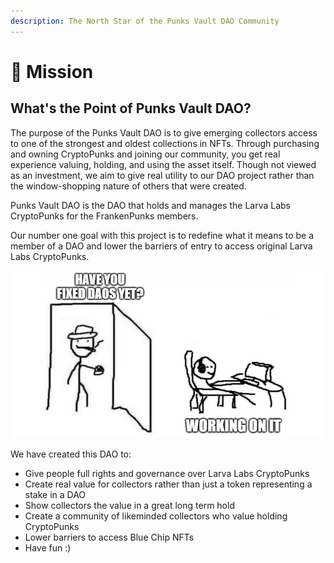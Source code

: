 ```yaml
---
description: The North Star of the Punks Vault DAO Community
---
```


# 👾 Mission

## What's the Point of Punks Vault DAO?

The purpose of the Punks Vault DAO is to give emerging collectors access to one of the strongest and oldest collections in NFTs. Through purchasing and owning CryptoPunks and joining our community, you get real experience valuing, holding, and using the asset itself. Though not viewed as an investment, we aim to give real utility to our DAO project rather than the window-shopping nature of others that were created.&#x20;

Punks Vault DAO is the DAO that holds and manages the Larva Labs CryptoPunks for the FrankenPunks members.&#x20;

Our number one goal with this project is to redefine what it means to be a member of a DAO and lower the barriers of entry to access original Larva Labs CryptoPunks.&#x20;

![](<../.gitbook/assets/memes for gitbooks.png>)

We have created this DAO to:

* Give people full rights and governance over Larva Labs CryptoPunks
* Create real value for collectors rather than just a token representing a stake in a DAO
* Show collectors the value in a great long term hold
* Create a community of likeminded collectors who value holding CryptoPunks
* Lower barriers to access Blue Chip NFTs
* Have fun :)

